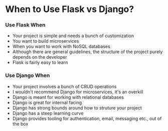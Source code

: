 # When to Use Flask vs Django?

### Use Flask When

* Your project is simple and needs a bunch of customization
* You want to build microservices
* When you want to work with NoSQL databases
* Although there are general guidelines, the structure of the project purely depends on the developer
* Flask is fairly easy to learn

### Use Django When

* Your project involves a bunch of CRUD operations
* I wouldn't recommend Django for microservices, it's an overkill
* Django is meant for working with relational databases
* Django is great for internal facing&#x20;
* Django has strong bounds around how to struture your project
* Django has a steep learning curve
* Django provides tooling for authentication, email, messaging etc., out of the box

